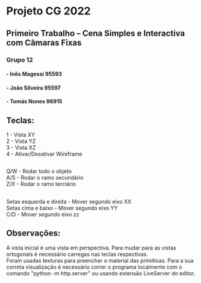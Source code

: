 # Projeto CG 2022
## Primeiro Trabalho – Cena Simples e Interactiva com Câmaras Fixas

### Grupo 12
#### - Inês Magessi 95593
#### - João Silveira 95597
#### - Tomás Nunes 96915
##
##
##
## Teclas:
1 - Vista XY \
2 - Vista YZ \
3 - Vista XZ \
4 - Ativar/Desativar Wireframe
##
Q/W - Rodar todo o objeto \
A/S - Rodar o ramo secundário \
Z/X - Rodar o ramo terciário
##
Setas esquerda e direita - Mover segundo eixo XX \
Setas cima e baixo - Mover segundo eixo YY \
C/D - Mover segundo eixo zz

##
##
##
## Observações:
A vista inicial é uma vista em perspectiva. Para mudar para as vistas ortogonais é necessário carregas nas teclas respectivas. \
Foram usadas texturas para preencher o material das primitivas. Para a sua correta visualização é necessário correr o programa localmente com o comando "python -m http.server" ou usando extensão LiveServer do editor.

